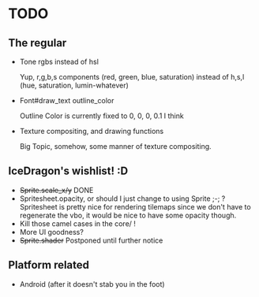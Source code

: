 TODO
====

## The regular
* Tone rgbs instead of hsl

  Yup, r,g,b,s components (red, green, blue, saturation)
  instead of h,s,l (hue, saturation, lumin-whatever)

* Font#draw_text outline_color

  Outline Color is currently fixed to 0, 0, 0, 0.1 I think

* Texture compositing, and drawing functions

  Big Topic, somehow, some manner of texture compositing.


## IceDragon's wishlist! :D
* ~~Sprite.scale_x/y~~ DONE
* Spritesheet.opacity, or should I just change to using Sprite ;-; ?
  Spritesheet is pretty nice for rendering tilemaps since we don't have to
  regenerate the vbo, it would be nice to have some opacity though.
* Kill those camel cases in the core/ !
* More UI goodness?
* ~~Sprite.shader~~ Postponed until further notice


## Platform related
- Android (after it doesn't stab you in the foot)